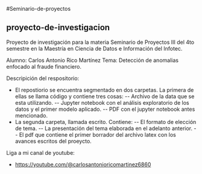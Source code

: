 #Seminario-de-proyectos

## proyecto-de-investigacion
Proyecto de investigación para la materia Seminario de Proyectos III del 4to semestre en la Maestría en Ciencia de Datos e Información del Infotec.

Alumno: Carlos Antonio Rico Martínez
Tema: Detección de anomalias enfocado al fraude financiero.

Descripición del respositorio:
 - El repostiorio se encuentra segmentado en dos carpetas. La primera de ellas se llama código y contiene tres cosas:
     -- Archivo de la data que se esta utilizando.
     -- Jupyter notebook con el análisis exploratorio de los datos y el primer modelo aplicado.
     -- PDF con el jupyter notebook antes mencionado.
  - La segunda carpeta, llamada escrito. Contiene:
     -- El formato de elección de tema.
     -- La presentación del tema elaborada en el adelanto anterior.
     -- El pdf que contiene el primer borrador del archivo latex con los avances escritos del proeycto.

Liga a mi canal de youtube:
 - https://youtube.com/@carlosantonioricomartinez6860
